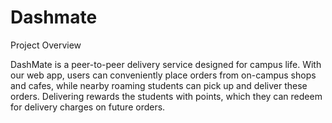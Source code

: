 # Dashmate
Project Overview

DashMate is a peer-to-peer delivery service designed for campus life. With our web app, users can conveniently place orders from on-campus shops and cafes, while nearby roaming students can pick up and deliver these orders. Delivering rewards the students with points, which they can redeem for delivery charges on future orders.

